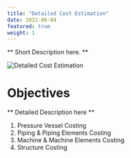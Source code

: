```yaml
---
title: "Detailed Cost Estimation"
date: 2022-06-04
featured: true
weight: 1
---
```


** Short Description here. **

![Detailed Cost Estimation](/images/austin-distel-nGc5RT2HmF0-unsplash.jpg)

# Objectives 

** Detailed Description here **

1. Pressure Vessel Costing
2. Piping & Piping Elements Costing
3. Machine & Machine Elements Costing
4. Structure Costing